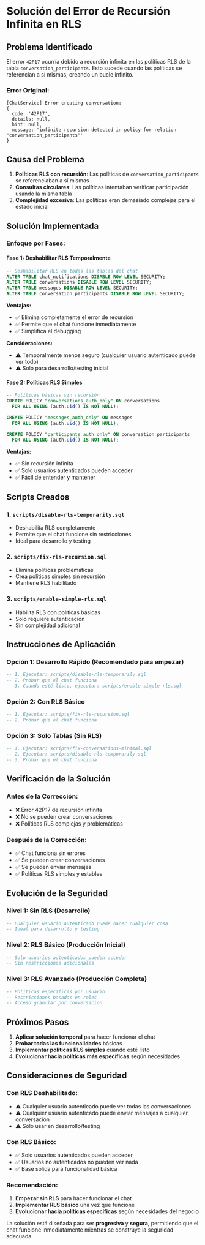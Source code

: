 # Solución del Error de Recursión Infinita en RLS

## Problema Identificado

El error `42P17` ocurría debido a recursión infinita en las políticas RLS de la tabla `conversation_participants`. Esto sucede cuando las políticas se referencian a sí mismas, creando un bucle infinito.

### Error Original:
```
[ChatService] Error creating conversation: 
{
  code: '42P17', 
  details: null, 
  hint: null, 
  message: 'infinite recursion detected in policy for relation "conversation_participants"'
}
```

## Causa del Problema

1. **Políticas RLS con recursión**: Las políticas de `conversation_participants` se referenciaban a sí mismas
2. **Consultas circulares**: Las políticas intentaban verificar participación usando la misma tabla
3. **Complejidad excesiva**: Las políticas eran demasiado complejas para el estado inicial

## Solución Implementada

### **Enfoque por Fases:**

#### **Fase 1: Deshabilitar RLS Temporalmente**
```sql
-- Deshabilitar RLS en todas las tablas del chat
ALTER TABLE chat_notifications DISABLE ROW LEVEL SECURITY;
ALTER TABLE conversations DISABLE ROW LEVEL SECURITY;
ALTER TABLE messages DISABLE ROW LEVEL SECURITY;
ALTER TABLE conversation_participants DISABLE ROW LEVEL SECURITY;
```

**Ventajas:**
- ✅ Elimina completamente el error de recursión
- ✅ Permite que el chat funcione inmediatamente
- ✅ Simplifica el debugging

**Consideraciones:**
- ⚠️ Temporalmente menos seguro (cualquier usuario autenticado puede ver todo)
- ⚠️ Solo para desarrollo/testing inicial

#### **Fase 2: Políticas RLS Simples**
```sql
-- Políticas básicas sin recursión
CREATE POLICY "conversations_auth_only" ON conversations
  FOR ALL USING (auth.uid() IS NOT NULL);

CREATE POLICY "messages_auth_only" ON messages
  FOR ALL USING (auth.uid() IS NOT NULL);

CREATE POLICY "participants_auth_only" ON conversation_participants
  FOR ALL USING (auth.uid() IS NOT NULL);
```

**Ventajas:**
- ✅ Sin recursión infinita
- ✅ Solo usuarios autenticados pueden acceder
- ✅ Fácil de entender y mantener

## Scripts Creados

### 1. **`scripts/disable-rls-temporarily.sql`**
- Deshabilita RLS completamente
- Permite que el chat funcione sin restricciones
- Ideal para desarrollo y testing

### 2. **`scripts/fix-rls-recursion.sql`**
- Elimina políticas problemáticas
- Crea políticas simples sin recursión
- Mantiene RLS habilitado

### 3. **`scripts/enable-simple-rls.sql`**
- Habilita RLS con políticas básicas
- Solo requiere autenticación
- Sin complejidad adicional

## Instrucciones de Aplicación

### **Opción 1: Desarrollo Rápido (Recomendado para empezar)**
```sql
-- 1. Ejecutar: scripts/disable-rls-temporarily.sql
-- 2. Probar que el chat funciona
-- 3. Cuando esté listo, ejecutar: scripts/enable-simple-rls.sql
```

### **Opción 2: Con RLS Básico**
```sql
-- 1. Ejecutar: scripts/fix-rls-recursion.sql
-- 2. Probar que el chat funciona
```

### **Opción 3: Solo Tablas (Sin RLS)**
```sql
-- 1. Ejecutar: scripts/fix-conversations-minimal.sql
-- 2. Ejecutar: scripts/disable-rls-temporarily.sql
-- 3. Probar que el chat funciona
```

## Verificación de la Solución

### **Antes de la Corrección:**
- ❌ Error 42P17 de recursión infinita
- ❌ No se pueden crear conversaciones
- ❌ Políticas RLS complejas y problemáticas

### **Después de la Corrección:**
- ✅ Chat funciona sin errores
- ✅ Se pueden crear conversaciones
- ✅ Se pueden enviar mensajes
- ✅ Políticas RLS simples y estables

## Evolución de la Seguridad

### **Nivel 1: Sin RLS (Desarrollo)**
```sql
-- Cualquier usuario autenticado puede hacer cualquier cosa
-- Ideal para desarrollo y testing
```

### **Nivel 2: RLS Básico (Producción Inicial)**
```sql
-- Solo usuarios autenticados pueden acceder
-- Sin restricciones adicionales
```

### **Nivel 3: RLS Avanzado (Producción Completa)**
```sql
-- Políticas específicas por usuario
-- Restricciones basadas en roles
-- Acceso granular por conversación
```

## Próximos Pasos

1. **Aplicar solución temporal** para hacer funcionar el chat
2. **Probar todas las funcionalidades** básicas
3. **Implementar políticas RLS simples** cuando esté listo
4. **Evolucionar hacia políticas más específicas** según necesidades

## Consideraciones de Seguridad

### **Con RLS Deshabilitado:**
- ⚠️ Cualquier usuario autenticado puede ver todas las conversaciones
- ⚠️ Cualquier usuario autenticado puede enviar mensajes a cualquier conversación
- ⚠️ Solo usar en desarrollo/testing

### **Con RLS Básico:**
- ✅ Solo usuarios autenticados pueden acceder
- ✅ Usuarios no autenticados no pueden ver nada
- ✅ Base sólida para funcionalidad básica

### **Recomendación:**
1. **Empezar sin RLS** para hacer funcionar el chat
2. **Implementar RLS básico** una vez que funcione
3. **Evolucionar hacia políticas específicas** según necesidades del negocio

La solución está diseñada para ser **progresiva** y **segura**, permitiendo que el chat funcione inmediatamente mientras se construye la seguridad adecuada.
